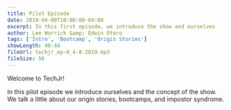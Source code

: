 ```yaml
---
title: Pilot Episode
date: 2019-04-08T10:00:00-04:00
excerpt: In this first episode, we introduce the show and ourselves
author: Lee Warrick &amp; Edwin Otero
tags: ['Intro', 'Bootcamp', 'Origin Stories']
showLength: 40:44
fileUrl: techjr_ep-0_4-8-2019.mp3
fileSize: 56
---
```


Welcome to TechJr!

In this pilot episode we introduce ourselves and the concept of the show. We talk a little about our origin stories, bootcamps, and impostor syndrome.